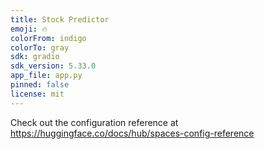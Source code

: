 ```yaml
---
title: Stock Predictor
emoji: 🔥
colorFrom: indigo
colorTo: gray
sdk: gradio
sdk_version: 5.33.0
app_file: app.py
pinned: false
license: mit
---
```


Check out the configuration reference at https://huggingface.co/docs/hub/spaces-config-reference
